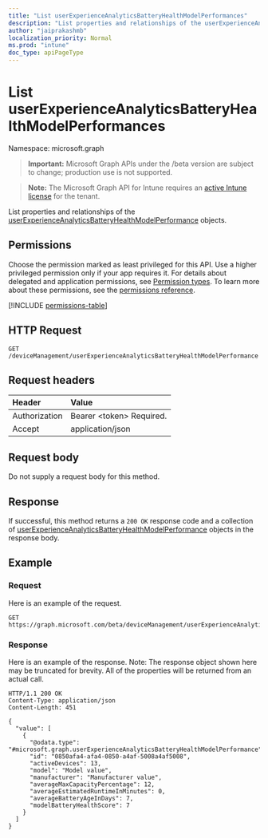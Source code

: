 ```yaml
---
title: "List userExperienceAnalyticsBatteryHealthModelPerformances"
description: "List properties and relationships of the userExperienceAnalyticsBatteryHealthModelPerformance objects."
author: "jaiprakashmb"
localization_priority: Normal
ms.prod: "intune"
doc_type: apiPageType
---
```


# List userExperienceAnalyticsBatteryHealthModelPerformances

Namespace: microsoft.graph

> **Important:** Microsoft Graph APIs under the /beta version are subject to change; production use is not supported.

> **Note:** The Microsoft Graph API for Intune requires an [active Intune license](https://go.microsoft.com/fwlink/?linkid=839381) for the tenant.

List properties and relationships of the [userExperienceAnalyticsBatteryHealthModelPerformance](../resources/intune-devices-userexperienceanalyticsbatteryhealthmodelperformance.md) objects.

## Permissions
Choose the permission marked as least privileged for this API. Use a higher privileged permission only if your app requires it. For details about delegated and application permissions, see [Permission types](/graph/permissions-overview#permission-types). To learn more about these permissions, see the [permissions reference](/graph/permissions-reference).

<!-- { "blockType": "permissions", "name": "intune_devices_userexperienceanalyticsbatteryhealthmodelperformance_list" } -->
[!INCLUDE [permissions-table](../includes/permissions/intune-devices-userexperienceanalyticsbatteryhealthmodelperformance-list-permissions.md)]

## HTTP Request
<!-- {
  "blockType": "ignored"
}
-->
``` http
GET /deviceManagement/userExperienceAnalyticsBatteryHealthModelPerformance
```

## Request headers
|Header|Value|
|:---|:---|
|Authorization|Bearer &lt;token&gt; Required.|
|Accept|application/json|

## Request body
Do not supply a request body for this method.

## Response
If successful, this method returns a `200 OK` response code and a collection of [userExperienceAnalyticsBatteryHealthModelPerformance](../resources/intune-devices-userexperienceanalyticsbatteryhealthmodelperformance.md) objects in the response body.

## Example

### Request
Here is an example of the request.
``` http
GET https://graph.microsoft.com/beta/deviceManagement/userExperienceAnalyticsBatteryHealthModelPerformance
```

### Response
Here is an example of the response. Note: The response object shown here may be truncated for brevity. All of the properties will be returned from an actual call.
``` http
HTTP/1.1 200 OK
Content-Type: application/json
Content-Length: 451

{
  "value": [
    {
      "@odata.type": "#microsoft.graph.userExperienceAnalyticsBatteryHealthModelPerformance",
      "id": "0850afa4-afa4-0850-a4af-5008a4af5008",
      "activeDevices": 13,
      "model": "Model value",
      "manufacturer": "Manufacturer value",
      "averageMaxCapacityPercentage": 12,
      "averageEstimatedRuntimeInMinutes": 0,
      "averageBatteryAgeInDays": 7,
      "modelBatteryHealthScore": 7
    }
  ]
}
```
